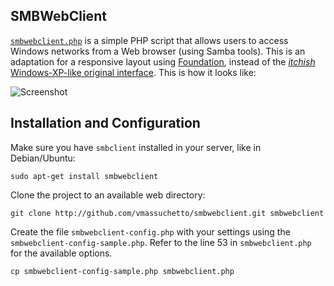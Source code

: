 ## SMBWebClient

[`smbwebclient.php`](http://sourceforge.net/projects/smbwebclient/) is a simple
PHP script that allows users to access Windows networks from a Web browser
(using Samba tools). This is an adaptation for a responsive layout using
[Foundation](http://foundation.zurb.com/), instead of the [_itchish_
Windows-XP-like original interface](https://a.fsdn.com/con/app/proj/smbwebclient/screenshots/8853.jpg).
This is how it looks like:

![Screenshot](https://raw.github.com/vmassuchetto/smbwebclient/master/style/screenshot.jpg)

## Installation and Configuration

Make sure you have `smbclient` installed in your server, like in Debian/Ubuntu:

    sudo apt-get install smbwebclient

Clone the project to an available web directory:

    git clone http://github.com/vmassuchetto/smbwebclient.git smbwebclient

Create the file `smbwebclient-config.php` with your settings using the
`smbwebclient-config-sample.php`. Refer to the line 53 in `smbwebclient.php`
for the available options.

    cp smbwebclient-config-sample.php smbwebclient.php
